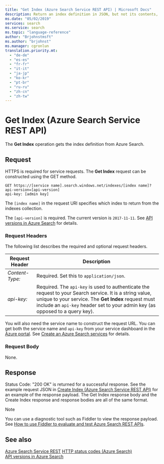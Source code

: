```yaml
---
title: "Get Index (Azure Search Service REST API) | Microsoft Docs"
description: Return an index definition in JSON, but not its contents, from an Azure Search service.
ms.date: "05/02/2019"
services: search
ms.service: search
ms.topic: "language-reference"
author: "Brjohnstmsft"
ms.author: "brjohnst"
ms.manager: cgronlun
translation.priority.mt:
  - "de-de"
  - "es-es"
  - "fr-fr"
  - "it-it"
  - "ja-jp"
  - "ko-kr"
  - "pt-br"
  - "ru-ru"
  - "zh-cn"
  - "zh-tw"
---
```

# Get Index (Azure Search Service REST API)
The **Get Index** operation gets the index definition from Azure Search.  

## Request  
HTTPS is required for service requests. The **Get Index** request can be constructed using the GET method.  

```  
GET https://[service name].search.windows.net/indexes/[index name]?api-version=[api-version]  
api-key: [admin key]  
```  

The `[index name]` in the request URI specifies which index to return from the indexes collection.  

The `[api-version]` is required. The current version is `2017-11-11`. See [API versions in Azure Search](https://docs.microsoft.com/azure/search/search-api-versions) for details. 

### Request Headers
The following list describes the required and optional request headers.  

|Request Header|Description|  
|--------------------|-----------------|  
|*Content-Type:*|Required. Set this to `application/json`.|  
|*api-key:*|Required. The `api-key` is used to authenticate the request to your Search service. It is a string value, unique to your service. The **Get Index** request must include an `api-key` header set to your admin key (as opposed to a query key).|  

You will also need the service name to construct the request URL. You can get both the service name and `api-key` from your service dashboard in the [Azure portal](https://portal.azure.com). See [Create an Azure Search services](https://azure.microsoft.com/documentation/articles/search-create-service-portal/) for details.   

### Request Body  
 None.  

## Response  
 Status Code: "200 OK" is returned for a successful response. See the example request JSON in [Create Index &#40;Azure Search Service REST API&#41;](create-index.md) for an example of the response payload. The Get Index response body and the Create Index response and response bodies are all of the same format.  

> [!NOTE]  
>  You can use a diagnostic tool such as Fiddler to view the response payload. See [How to use Fiddler to evaluate and test Azure Search REST APIs](https://azure.microsoft.com/documentation/articles/search-fiddler/).  

## See also  
 [Azure Search Service REST](index.md)
 [HTTP status codes &#40;Azure Search&#41;](http-status-codes.md)   
 [API versions in Azure Search](https://docs.microsoft.com/azure/search/search-api-versions)
